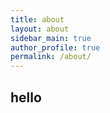 ```yaml
---
title: about
layout: about
sidebar_main: true
author_profile: true
permalink: /about/
---
```


## hello